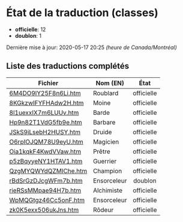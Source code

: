 # État de la traduction (classes)

 * **officielle**: 12
 * **doublon**: 1


Dernière mise à jour: 2020-05-17 20:25 *(heure de Canada/Montréal)*
## Liste des traductions complétés

| Fichier   | Nom (EN)    | État |
|-----------|-------------|:----:|
|[6M4DO9lY25F8n6Li.htm](classes/6M4DO9lY25F8n6Li.htm)|Roublard|officielle|
|[8KGkzwIFYFHAdw2H.htm](classes/8KGkzwIFYFHAdw2H.htm)|Moine|officielle|
|[8l1uexxIX7m6LUUv.htm](classes/8l1uexxIX7m6LUUv.htm)|Barde|officielle|
|[Hp9n82T1VdG5fb9e.htm](classes/Hp9n82T1VdG5fb9e.htm)|Barbare|officielle|
|[JSkS9iLsebH2HUSY.htm](classes/JSkS9iLsebH2HUSY.htm)|Druide|officielle|
|[O6rpIOJQM78U9eyU.htm](classes/O6rpIOJQM78U9eyU.htm)|Magicien|officielle|
|[Oia1kqkF4KwdVVaw.htm](classes/Oia1kqkF4KwdVVaw.htm)|Prêtre|officielle|
|[p5zBqyyeNY1HTAV1.htm](classes/p5zBqyyeNY1HTAV1.htm)|Guerrier|officielle|
|[QzgMYQWYdQZMIChe.htm](classes/QzgMYQWYdQZMIChe.htm)|Champion|officielle|
|[rBdSrGzDJcgWFm7b.htm](classes/rBdSrGzDJcgWFm7b.htm)|Ensorceleur|doublon|
|[rieRSsMMpae94H7b.htm](classes/rieRSsMMpae94H7b.htm)|Alchimiste|officielle|
|[WpMQGtgz46Cc5onF.htm](classes/WpMQGtgz46Cc5onF.htm)|Ensorceleur|officielle|
|[zk0K5exx506ukJns.htm](classes/zk0K5exx506ukJns.htm)|Rôdeur|officielle|
